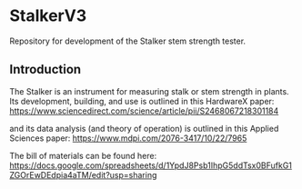 # StalkerV3
Repository for development of the Stalker stem strength tester.

## Introduction
The Stalker is an instrument for measuring stalk or stem strength in plants. Its development, building, and use is outlined in this HardwareX paper: https://www.sciencedirect.com/science/article/pii/S2468067218301184

and its data analysis (and theory of operation) is outlined in this Applied Sciences paper: https://www.mdpi.com/2076-3417/10/22/7965

The bill of materials can be found here: https://docs.google.com/spreadsheets/d/1YpdJ8Psb1IhpG5ddTsx0BFufkG1ZGOrEwDEdpia4aTM/edit?usp=sharing
